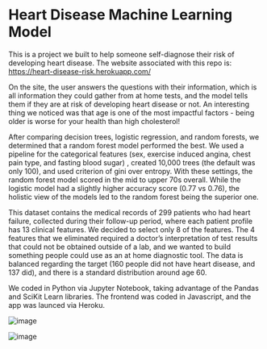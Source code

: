 # Heart Disease Machine Learning Model

This is a project we built to help someone self-diagnose their risk of developing heart disease. The website associated with this repo is: https://heart-disease-risk.herokuapp.com/

On the site, the user answers the questions with their information, which is all information they could gather from at home tests, and the model tells them if they are at risk of developing heart disease or not. An interesting thing we noticed was that age is one of the most impactful factors - being older is worse for your health than high cholesterol! 

After comparing decision trees, logistic regression, and random forests, we determined that a random forest model performed the best. We used a pipeline for the categorical features (sex, exercise induced angina, chest pain type, and fasting blood sugar) , created 10,000 trees (the default was only 100), and used criterion of gini over entropy. With these settings, the random forest model scored in the mid to upper 70s overall. While the logistic model had a slightly higher accuracy score (0.77 vs 0.76), the holistic view of the models led to the random forest being the superior one.

This dataset contains the medical records of 299 patients who had heart failure, collected during their follow-up period, where each patient profile has 13 clinical features. We decided to select only 8 of the features. The 4 features that we eliminated required a doctor’s interpretation of test results that could not be obtained outside of a lab, and we wanted to build something people could use as an at home diagnostic tool. The data is balanced regarding the target (160 people did not have heart disease, and 137 did), and there is a standard distribution around age 60.

We coded in Python via Jupyter Notebook, taking advantage of the Pandas and SciKit Learn libraries. The frontend was coded in Javascript, and the app was launced via Heroku. 


![image](https://user-images.githubusercontent.com/51967247/113465922-3b8c6e00-93fd-11eb-9e3a-ad51a15bd467.png)

![image](https://user-images.githubusercontent.com/51967247/113465936-4d6e1100-93fd-11eb-9e59-ca5342f12f8c.png)


